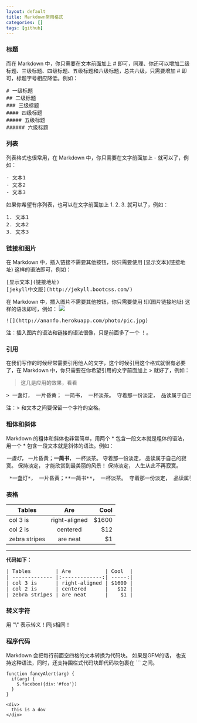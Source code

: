 ```yaml
---
layout: default
title: Markdown常用格式
categories: []
tags: [github]
---
```


### 标题

而在 Markdown 中，你只需要在文本前面加上 # 即可，同理、你还可以增加二级标题、三级标题、四级标题、五级标题和六级标题，总共六级，只需要增加  # 即可，标题字号相应降低。例如：

<pre>
# 一级标题
## 二级标题
### 三级标题
#### 四级标题
##### 五级标题
###### 六级标题
</pre>

### 列表
列表格式也很常用，在 Markdown 中，你只需要在文字前面加上 - 就可以了，例如：
<pre>
- 文本1
- 文本2
- 文本3
</pre>
如果你希望有序列表，也可以在文字前面加上 1. 2. 3. 就可以了，例如：

<pre>
1. 文本1
2. 文本2
3. 文本3
</pre>

### 链接和图片
在 Markdown 中，插入链接不需要其他按钮，你只需要使用 \[显示文本\](链接地址) 这样的语法即可，例如：

<pre>
[显示文本](链接地址)
[jekyll中文版](http://jekyll.bootcss.com/)
</pre>


在 Markdown 中，插入图片不需要其他按钮，你只需要使用 \!\[\](图片链接地址) 这样的语法即可，例如：
![](http://ananfo.herokuapp.com/photo/pic.jpg)
<pre>
![](http://ananfo.herokuapp.com/photo/pic.jpg)
</pre>

注：插入图片的语法和链接的语法很像，只是前面多了一个 ！。

### 引用
在我们写作的时候经常需要引用他人的文字，这个时候引用这个格式就很有必要了，在 Markdown 中，你只需要在你希望引用的文字前面加上 > 就好了，例如：

> 这几是应用的效果，看看

<pre>
> 一盏灯， 一片昏黄； 一简书， 一杯淡茶。 守着那一份淡定， 品读属于自己的寂寞。
</pre>

注：> 和文本之间要保留一个字符的空格。

### 粗体和斜体
Markdown 的粗体和斜体也非常简单，用两个 * 包含一段文本就是粗体的语法，用一个 * 包含一段文本就是斜体的语法。例如：

 *一盏灯*， 一片昏黄；**一简书**， 一杯淡茶。 守着那一份淡定， 品读属于自己的寂寞。 保持淡定， 才能欣赏到最美丽的风景！ 保持淡定， 人生从此不再寂寞。

<pre>
 *一盏灯*， 一片昏黄；**一简书**， 一杯淡茶。 守着那一份淡定， 品读属于自己的寂寞。 保持淡定， 才能欣赏到最美丽的风景！ 保持淡定， 人生从此不再寂寞。
</pre>

### 表格

| Tables        | Are           | Cool  |
| ------------- |:-------------:| -----:|
| col 3 is      | right-aligned | $1600 |
| col 2 is      | centered      |   $12 |
| zebra stripes | are neat      |    $1 |

<hr>

**代码如下：**

<pre>
| Tables        | Are           | Cool  |
| ------------- |:-------------:| -----:|
| col 3 is      | right-aligned | $1600 |
| col 2 is      | centered      |   $12 |
| zebra stripes | are neat      |    $1 |
</pre>

### 转义字符

用 "\\" 表示转义！同js相同！

### 程序代码

Markdown 会把每行前面空四格的文本转换为代码块。
如果是GFM的话， 也支持这种语法，同时，还支持围栏式代码块即代码块包裹在 ``` 之间。

    function fancyAlert(arg) {
      if(arg) {
        $.facebox({div:'#foo'})
      }
    }

    <div>
      this is a dov
    </div>

